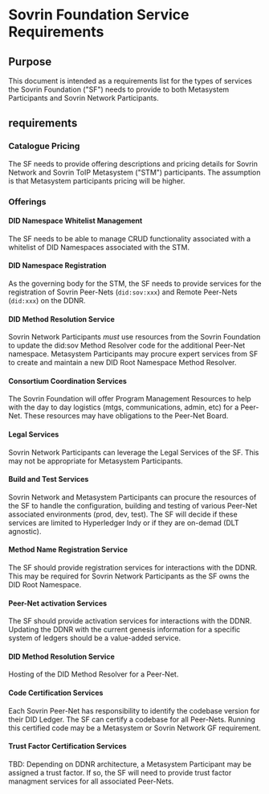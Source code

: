 # Sovrin Foundation Service Requirements

## Purpose
This document is intended as a requirements list for the types of services the Sovrin Foundation ("SF") needs to provide to both Metasystem Participants and Sovrin Network Participants.

## requirements

### Catalogue Pricing
The SF needs to provide offering descriptions and pricing details for Sovrin Network and Sovrin ToIP Metasystem ("STM") participants. The assumption is that Metasystem participants pricing will be higher.

### Offerings

#### DID Namespace Whitelist Management
The SF needs to be able to manage CRUD functionality associated with a whitelist of DID Namespaces associated with the STM.

#### DID Namespace Registration
As the governing body for the STM, the SF needs to provide services for the registration of Sovrin Peer-Nets (```did:sov:xxx```) and Remote Peer-Nets (```did:xxx```) on the DDNR.

#### DID Method Resolution Service
Sovrin Network Participants *must* use resources from the Sovrin Foundation to update the did:sov Method Resolver code for the additional Peer-Net namespace. Metasystem Participants may procure expert services from SF to create and maintain a new DID Root Namespace Method Resolver.  

#### Consortium Coordination Services
The Sovrin Foundation will offer Program Management Resources to help with the day to day logistics (mtgs, communications, admin, etc) for a Peer-Net. These resources may have obligations to the Peer-Net Board.

#### Legal Services
Sovrin Network Participants can leverage the Legal Services of the SF. This may not be appropriate for Metasystem Participants.

#### Build and Test Services
Sovrin Network and Metasystem Participants can procure the resources of the SF to handle the configuration, building and testing of various Peer-Net associated environments (prod, dev, test). The SF will decide if these services are limited to Hyperledger Indy or if they are on-demad (DLT agnostic).

#### Method Name Registration Service
The SF should provide registration services for interactions with the DDNR. This may be required for Sovrin Network Participants as the SF owns the DID Root Namespace.

#### Peer-Net activation Services
The SF should provide activation services for interactions with the DDNR. Updating the DDNR with the current genesis information for a specific system of ledgers should be a value-added service.

#### DID Method Resolution Service
Hosting of the DID Method Resolver for a Peer-Net.

#### Code Certification Services
Each Sovrin Peer-Net has responsibility to identify the codebase version for their DID Ledger. The SF can certify a codebase for all Peer-Nets. Running this certified code may be a Metasystem or Sovrin Network GF requirement.

#### Trust Factor Certification Services
TBD: Depending on DDNR architecture, a Metasystem Participant may be assigned a trust factor. If so, the SF will need to provide trust factor managment services for all associated Peer-Nets. 
